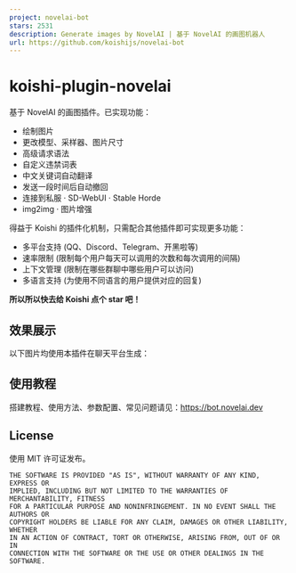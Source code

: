 ```yaml
---
project: novelai-bot
stars: 2531
description: Generate images by NovelAI | 基于 NovelAI 的画图机器人
url: https://github.com/koishijs/novelai-bot
---
```


koishi-plugin-novelai
=====================

基于 NovelAI 的画图插件。已实现功能：

-   绘制图片
-   更改模型、采样器、图片尺寸
-   高级请求语法
-   自定义违禁词表
-   中文关键词自动翻译
-   发送一段时间后自动撤回
-   连接到私服 · SD-WebUI · Stable Horde
-   img2img · 图片增强

得益于 Koishi 的插件化机制，只需配合其他插件即可实现更多功能：

-   多平台支持 (QQ、Discord、Telegram、开黑啦等)
-   速率限制 (限制每个用户每天可以调用的次数和每次调用的间隔)
-   上下文管理 (限制在哪些群聊中哪些用户可以访问)
-   多语言支持 (为使用不同语言的用户提供对应的回复)

**所以所以快去给 Koishi 点个 star 吧！**

效果展示
----

以下图片均使用本插件在聊天平台生成：

使用教程
----

搭建教程、使用方法、参数配置、常见问题请见：https://bot.novelai.dev

License
-------

使用 MIT 许可证发布。

```
THE SOFTWARE IS PROVIDED "AS IS", WITHOUT WARRANTY OF ANY KIND, EXPRESS OR
IMPLIED, INCLUDING BUT NOT LIMITED TO THE WARRANTIES OF MERCHANTABILITY, FITNESS
FOR A PARTICULAR PURPOSE AND NONINFRINGEMENT. IN NO EVENT SHALL THE AUTHORS OR
COPYRIGHT HOLDERS BE LIABLE FOR ANY CLAIM, DAMAGES OR OTHER LIABILITY, WHETHER
IN AN ACTION OF CONTRACT, TORT OR OTHERWISE, ARISING FROM, OUT OF OR IN
CONNECTION WITH THE SOFTWARE OR THE USE OR OTHER DEALINGS IN THE SOFTWARE.
```
